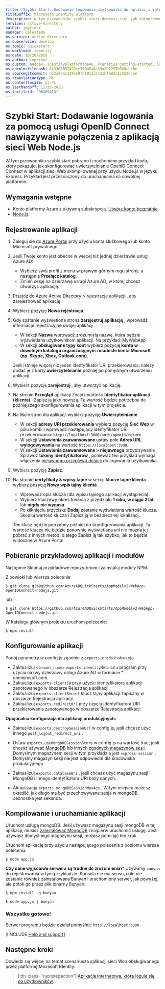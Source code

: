 ```yaml
---
title: 'Szybki Start: Dodawanie logowania użytkownika do aplikacji internetowej Node.js | Azure'
titleSuffix: Microsoft identity platform
description: W tym przewodniku szybki start dowiesz się, jak zaimplementować uwierzytelnianie w aplikacji sieci Web Node.js za pomocą OpenID Connect Connect.
services: active-directory
author: jmprieur
manager: CelesteDG
ms.service: active-directory
ms.subservice: develop
ms.topic: quickstart
ms.workload: identity
ms.date: 10/28/2019
ms.author: jmprieur
ms.custom: aaddev, identityplatformtop40, scenarios:getting-started, languages:ASP.NET, devx-track-js
ms.openlocfilehash: 643305057490cc550a5a8e39a892297b000cbc8e
ms.sourcegitcommit: d22a86a1329be8fd1913ce4d1bfbd2a125b2bcae
ms.translationtype: MT
ms.contentlocale: pl-PL
ms.lasthandoff: 11/26/2020
ms.locfileid: "96169413"
---
```

# <a name="quickstart-add-sign-in-using-openid-connect-to-a-nodejs-web-app"></a>Szybki Start: Dodawanie logowania za pomocą usługi OpenID Connect nawiązywanie połączenia z aplikacją sieci Web Node.js

W tym przewodniku szybki start pobrano i uruchomimy przykład kodu, który pokazuje, jak skonfigurować uwierzytelnianie OpenID Connect Connect w aplikacji sieci Web skompilowanej przy użyciu Node.js w języku Express. Przykład jest przeznaczony do uruchamiania na dowolnej platformie.

## <a name="prerequisites"></a>Wymagania wstępne

- Konto platformy Azure z aktywną subskrypcją. [Utwórz konto bezpłatnie](https://azure.microsoft.com/free/?WT.mc_id=A261C142F).
- [Node.js](https://nodejs.org/en/download/).

## <a name="register-your-application"></a>Rejestrowanie aplikacji
1. Zaloguj się do [Azure Portal](https://portal.azure.com/) przy użyciu konta służbowego lub konto Microsoft prywatnego.
1. Jeśli Twoje konto jest obecne w więcej niż jednej dzierżawie usługi Azure AD:
    - Wybierz swój profil z menu w prawym górnym rogu strony, a następnie **Przełącz katalog**.
    - Zmień sesję na dzierżawę usługi Azure AD, w której chcesz utworzyć aplikację.

1. Przejdź do [Azure Active Directory > rejestracje aplikacji](https://go.microsoft.com/fwlink/?linkid=2083908) , aby zarejestrować aplikację.

1. Wybierz pozycję **Nowa rejestracja.**

1. Gdy zostanie wyświetlona strona **zarejestruj aplikację** , wprowadź informacje rejestracyjne swojej aplikacji:
    - W sekcji **Nazwa** wprowadź zrozumiałą nazwę, która będzie wyświetlana użytkownikom aplikacji. Na przykład: MyWebApp
    - W sekcji **obsługiwane typy kont** wybierz pozycję **konta w dowolnym katalogu organizacyjnym i osobiste konta Microsoft (np. Skype, Xbox, Outlook.com)**.

    Jeśli istnieje więcej niż jeden identyfikator URI przekierowania, należy dodać je z karty **uwierzytelnianie** później po pomyślnym utworzeniu aplikacji.

1. Wybierz pozycję **zarejestruj** , aby utworzyć aplikację.

1. Na stronie **Przegląd** aplikacji Znajdź wartość **Identyfikator aplikacji (klienta)** i Zapisz ją jako nowszą. Ta wartość będzie potrzebna do późniejszego skonfigurowania aplikacji w tym projekcie.

1. Na liście stron dla aplikacji wybierz pozycję **Uwierzytelnianie**.
    - W sekcji **adresy URI przekierowania** wybierz pozycję **Sieć Web** w polu kombi i wprowadź następujący identyfikator URI przekierowania: `http://localhost:3000/auth/openid/return`
    - W sekcji **Ustawienia zaawansowane** ustaw pole **Adres URL wylogowywania** na wartość `https://localhost:3000`.
    - W sekcji **Ustawienia zaawansowane > niejawnego** przypisywania Sprawdź **tokeny identyfikatorów** , ponieważ ten przykład wymaga włączenia [niejawnego przepływu dotacji](./v2-oauth2-implicit-grant-flow.md) do logowania użytkownika.

1. Wybierz pozycję **Zapisz**.

1. Na stronie **certyfikaty & wpisy tajne** w sekcji **klucze tajne klienta** wybierz pozycję **Nowy wpis tajny klienta**.
    - Wprowadź opis klucza (dla wpisu tajnego aplikacji wystąpienia).
    - Wybierz kluczowy okres trwania z przedziału **1 roku, w ciągu 2 lat** lub **nigdy nie wygasa**.
    - Po kliknięciu przycisku **Dodaj** zostanie wyświetlona wartość klucza. Skopiuj wartość klucza i Zapisz ją w bezpiecznej lokalizacji.

    Ten klucz będzie potrzebny później do skonfigurowania aplikacji. Ta wartość klucza nie będzie ponownie wyświetlana ani nie można jej pobrać z innych metod, dlatego Zapisz ją tak szybko, jak to będzie widoczne w Azure Portal.

## <a name="download-the-sample-application-and-modules"></a>Pobieranie przykładowej aplikacji i modułów

Następnie Sklonuj przykładowe repozytorium i zainstaluj moduły NPM.

Z powłoki lub wiersza polecenia:

`$ git clone git@github.com:AzureADQuickStarts/AppModelv2-WebApp-OpenIDConnect-nodejs.git`

lub

`$ git clone https://github.com/AzureADQuickStarts/AppModelv2-WebApp-OpenIDConnect-nodejs.git`

W katalogu głównym projektu uruchom polecenie:

`$ npm install`

## <a name="configure-the-application"></a>Konfigurowanie aplikacji

Podaj parametry w config.js zgodnie z `exports.creds` instrukcją.

* Zaktualizuj `<tenant_name>` `exports.identityMetadata` program przy użyciu nazwy dzierżawy usługi Azure AD w formacie \* . onmicrosoft.com.
* Zaktualizuj `exports.clientID` przy użyciu identyfikatora aplikacji zanotowanego w obszarze Rejestracja aplikacji.
* Zaktualizuj `exports.clientSecret` klucz tajny aplikacji zapisany w obszarze Rejestracja aplikacji.
* Zaktualizuj `exports.redirectUrl` przy użyciu identyfikatora URI przekierowania zanotowanego w obszarze Rejestracja aplikacji.

**Opcjonalna konfiguracja dla aplikacji produkcyjnych:**

* Zaktualizuj `exports.destroySessionUrl` w config.js, jeśli chcesz użyć innego `post_logout_redirect_uri` .

* Ustaw `exports.useMongoDBSessionStore` w config.js na wartość true, jeśli chcesz używać [MongoDB](https://www.mongodb.com) lub innych [zgodnych magazynów sesji](https://github.com/expressjs/session#compatible-session-stores).
Domyślnym magazynem sesji w tym przykładzie jest `express-session` . Domyślny magazyn sesji nie jest odpowiedni dla środowiska produkcyjnego.

* Zaktualizuj `exports.databaseUri` , jeśli chcesz użyć magazynu sesji MongoDB i innego identyfikatora URI bazy danych.

* Aktualizacja `exports.mongoDBSessionMaxAge` . W tym miejscu możesz określić, jak długo ma być przechowywane sesja w mongoDB. Jednostka jest sekunda.

## <a name="build-and-run-the-application"></a>Kompilowanie i uruchamianie aplikacji

Uruchom usługę mongoDB. Jeśli używasz magazynu sesji mongoDB w tej aplikacji, musisz [zainstalować MongoDB](http://www.mongodb.org/) i najpierw uruchomić usługę. Jeśli używasz domyślnego magazynu sesji, możesz pominąć ten krok.

Uruchom aplikację przy użyciu następującego polecenia z poziomu wiersza polecenia.

```
$ node app.js
```

**Czy dane wyjściowe serwera są trudne do zrozumienia?:** Używamy `bunyan` do rejestrowania w tym przykładzie. Konsola nie ma sensu, o ile nie zostanie również zainstalowana Bunyan i uruchomiony serwer, jak powyżej, ale potok go przez plik binarny Bunyan:

```
$ npm install -g bunyan

$ node app.js | bunyan
```

### <a name="youre-done"></a>Wszystko gotowe!

Serwer programu będzie działał pomyślnie `http://localhost:3000` .

[!INCLUDE [Help and support](../../../includes/active-directory-develop-help-support-include.md)]

## <a name="next-steps"></a>Następne kroki
Dowiedz się więcej na temat scenariusza aplikacji sieci Web obsługiwanego przez platformę Microsoft Identity:
> [!div class="nextstepaction"]
> [Aplikacja internetowa, która loguje się do użytkowników](scenario-web-app-sign-user-overview.md)